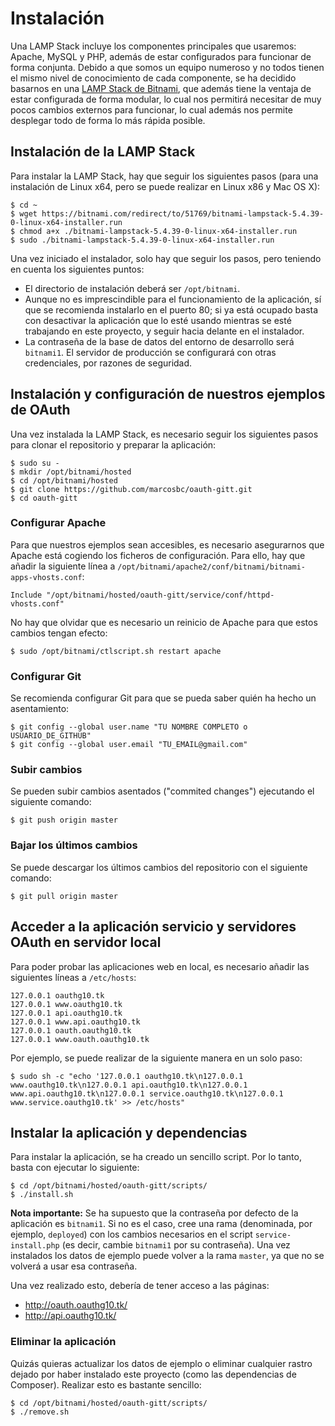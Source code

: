 # Instalación

Una LAMP Stack incluye los componentes principales que usaremos: Apache, MySQL y PHP, además de estar configurados para funcionar de forma conjunta.
Debido a que somos un equipo numeroso y no todos tienen el mismo nivel de conocimiento de cada componente, se ha decidido basarnos en una [LAMP Stack de Bitnami](https://bitnami.com/stack/lamp), que además tiene la ventaja de estar configurada de forma modular, lo cual nos permitirá necesitar de muy pocos cambios externos para funcionar, lo cual además nos permite desplegar todo de forma lo más rápida posible.

## Instalación de la LAMP Stack

Para instalar la LAMP Stack, hay que seguir los siguientes pasos (para una instalación de Linux x64, pero se puede realizar en Linux x86 y Mac OS X):

```
$ cd ~
$ wget https://bitnami.com/redirect/to/51769/bitnami-lampstack-5.4.39-0-linux-x64-installer.run
$ chmod a+x ./bitnami-lampstack-5.4.39-0-linux-x64-installer.run
$ sudo ./bitnami-lampstack-5.4.39-0-linux-x64-installer.run
```

Una vez iniciado el instalador, solo hay que seguir los pasos, pero teniendo en cuenta los siguientes puntos:

- El directorio de instalación deberá ser `/opt/bitnami`.
- Aunque no es imprescindible para el funcionamiento de la aplicación, sí que se recomienda instalarlo en el puerto 80; si ya está ocupado basta con desactivar la aplicación que lo esté usando mientras se esté trabajando en este proyecto, y seguir hacia delante en el instalador.
- La contraseña de la base de datos del entorno de desarrollo será `bitnami1`. El servidor de producción se configurará con otras credenciales, por razones de seguridad.

## Instalación y configuración de nuestros ejemplos de OAuth

Una vez instalada la LAMP Stack, es necesario seguir los siguientes pasos para clonar el repositorio y preparar la aplicación:

```
$ sudo su -
$ mkdir /opt/bitnami/hosted
$ cd /opt/bitnami/hosted
$ git clone https://github.com/marcosbc/oauth-gitt.git
$ cd oauth-gitt
```

### Configurar Apache

Para que nuestros ejemplos sean accesibles, es necesario asegurarnos que Apache está cogiendo los ficheros de configuración.
Para ello, hay que añadir la siguiente línea a `/opt/bitnami/apache2/conf/bitnami/bitnami-apps-vhosts.conf`:

```
Include "/opt/bitnami/hosted/oauth-gitt/service/conf/httpd-vhosts.conf"
```

No hay que olvidar que es necesario un reinicio de Apache para que estos
cambios tengan efecto:

```
$ sudo /opt/bitnami/ctlscript.sh restart apache
```

### Configurar Git

Se recomienda configurar Git para que se pueda saber quién ha hecho un asentamiento:

```
$ git config --global user.name "TU NOMBRE COMPLETO o USUARIO_DE_GITHUB"
$ git config --global user.email "TU_EMAIL@gmail.com"
```

### Subir cambios

Se pueden subir cambios asentados ("commited changes") ejecutando el siguiente comando:

```
$ git push origin master
```

### Bajar los últimos cambios

Se puede descargar los últimos cambios del repositorio con el siguiente comando:

```
$ git pull origin master
```

## Acceder a la aplicación servicio y servidores OAuth en servidor local

Para poder probar las aplicaciones web en local, es necesario añadir las siguientes líneas a `/etc/hosts`:

```
127.0.0.1 oauthg10.tk
127.0.0.1 www.oauthg10.tk
127.0.0.1 api.oauthg10.tk
127.0.0.1 www.api.oauthg10.tk
127.0.0.1 oauth.oauthg10.tk
127.0.0.1 www.oauth.oauthg10.tk
```

Por ejemplo, se puede realizar de la siguiente manera en un solo paso:

```
$ sudo sh -c "echo '127.0.0.1 oauthg10.tk\n127.0.0.1 www.oauthg10.tk\n127.0.0.1 api.oauthg10.tk\n127.0.0.1 www.api.oauthg10.tk\n127.0.0.1 service.oauthg10.tk\n127.0.0.1 www.service.oauthg10.tk' >> /etc/hosts"
```

## Instalar la aplicación y dependencias

Para instalar la aplicación, se ha creado un sencillo script. Por lo tanto, basta con ejecutar lo siguiente:

```
$ cd /opt/bitnami/hosted/oauth-gitt/scripts/
$ ./install.sh
```

**Nota importante:** Se ha supuesto que la contraseña por defecto de la aplicación es `bitnami1`. Si no es el caso, cree una rama (denominada, por ejemplo, `deployed`) con los cambios necesarios en el script `service-install.php` (es decir, cambie `bitnami1` por su contraseña).
Una vez instalados los datos de ejemplo puede volver a la rama `master`, ya que no se volverá a usar esa contraseña.

Una vez realizado esto, debería de tener acceso a las páginas:

 - http://oauth.oauthg10.tk/
 - http://api.oauthg10.tk/

### Eliminar la aplicación

Quizás quieras actualizar los datos de ejemplo o eliminar cualquier rastro dejado por haber instalado este proyecto (como las dependencias de Composer).
Realizar esto es bastante sencillo:

```
$ cd /opt/bitnami/hosted/oauth-gitt/scripts/
$ ./remove.sh
```
